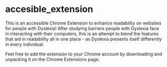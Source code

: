 # accesible_extension

This is an accessible Chrome Extension to enhance readability on websites for people with Dyslexia! After studying barriers people with Dyslexia face in interacting with their computers, this is an attempt to blend the features that aid in readability all in one place - as Dyslexia presents itself differently in every individual. 

Feel free to add the extension to your Chrome account by downloading and unpacking it on the Chrome Extensions page. 
